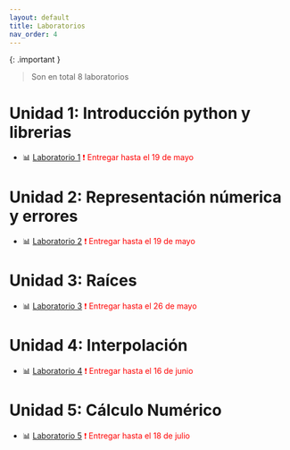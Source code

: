 ```yaml
---
layout: default
title: Laboratorios
nav_order: 4
---
```


{: .important }
> Son en total 8 laboratorios


# Unidad 1: Introducción python y librerias

* 📊 [Laboratorio 1](https://nbviewer.org/github/jmmarinr/ComputationalMethods/blob/master/Labs/Laboratorio_1.ipynb) <span style="color: red;">
❗ Entregar hasta el 19 de mayo
</span>

# Unidad 2: Representación númerica y errores

* 📊 [Laboratorio 2](https://nbviewer.org/github/jmmarinr/ComputationalMethods/blob/master/Labs/Laboratorio_2.ipynb) <span style="color: red;">
❗ Entregar hasta el 19 de mayo
</span>

# Unidad 3: Raíces

* 📊 [Laboratorio 3](https://nbviewer.org/github/jmmarinr/ComputationalMethods/blob/master/Labs/Laboratorio_3.ipynb) <span style="color: red;">
❗ Entregar hasta el 26 de mayo
</span>

# Unidad 4: Interpolación

* 📊 [Laboratorio 4](https://nbviewer.org/github/jmmarinr/ComputationalMethods/blob/master/Labs/Laboratorio_4.ipynb) <span style="color: red;">
❗ Entregar hasta el 16 de junio
</span>

# Unidad 5: Cálculo Numérico

* 📊 [Laboratorio 5](https://nbviewer.org/github/jmmarinr/ComputationalMethods/blob/master/Labs/Laboratorio_5.ipynb) <span style="color: red;">
❗ Entregar hasta el 18 de julio
</span>